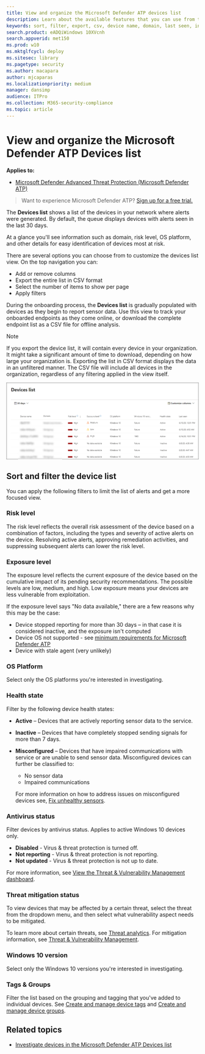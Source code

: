```yaml
---
title: View and organize the Microsoft Defender ATP devices list
description: Learn about the available features that you can use from the Devices list such as sorting, filtering, and exporting the list to enhance investigations.
keywords: sort, filter, export, csv, device name, domain, last seen, internal IP, health state, active alerts, active malware detections, threat category, review alerts, network, connection, malware, type, password stealer, ransomware, exploit, threat, general malware, unwanted software
search.product: eADQiWindows 10XVcnh
search.appverid: met150
ms.prod: w10
ms.mktglfcycl: deploy
ms.sitesec: library
ms.pagetype: security
ms.author: macapara
author: mjcaparas
ms.localizationpriority: medium
manager: dansimp
audience: ITPro
ms.collection: M365-security-compliance
ms.topic: article
---
```


# View and organize the Microsoft Defender ATP Devices list

**Applies to:**

- [Microsoft Defender Advanced Threat Protection (Microsoft Defender ATP)](https://go.microsoft.com/fwlink/p/?linkid=2069559)

>Want to experience Microsoft Defender ATP? [Sign up for a free trial.](https://www.microsoft.com/microsoft-365/windows/microsoft-defender-atp?ocid=docs-wdatp-machinesview-abovefoldlink)

The **Devices list** shows a list of the devices in your network where alerts were generated. By default, the queue displays devices with alerts seen in the last 30 days.

At a glance you'll see information such as domain, risk level, OS platform, and other details for easy identification of devices most at risk.

There are several options you can choose from to customize the devices list view. On the top navigation you can:

- Add or remove columns
- Export the entire list in CSV format
- Select the number of items to show per page
- Apply filters

During the onboarding process, the **Devices list** is gradually populated with devices as they begin to report sensor data. Use this view to track your onboarded endpoints as they come online, or download the complete endpoint list as a CSV file for offline analysis.

>[!NOTE]
> If you export the device list, it will contain every device in your organization. It might take a significant amount of time to download, depending on how large your organization is. Exporting the list in CSV format displays the data in an unfiltered manner. The CSV file will include all devices in the organization, regardless of any filtering applied in the view itself.

![Image of devices list with list of devices](images/device-list.png)

## Sort and filter the device list

You can apply the following filters to limit the list of alerts and get a more focused view.

### Risk level

The risk level reflects the overall risk assessment of the device based on a combination of factors, including the types and severity of active alerts on the device. Resolving active alerts, approving remediation activities, and suppressing subsequent alerts can lower the risk level.

### Exposure level

The exposure level reflects the current exposure of the device based on the cumulative impact of its pending security recommendations. The possible levels are low, medium, and high. Low exposure means your devices are less vulnerable from exploitation.

If the exposure level says "No data available," there are a few reasons why this may be the case:

- Device stopped reporting for more than 30 days – in that case it is considered inactive, and the exposure isn't computed
- Device OS not supported - see [minimum requirements for Microsoft Defender ATP](minimum-requirements.md)
- Device with stale agent (very unlikely)

### OS Platform

Select only the OS platforms you're interested in investigating.

### Health state

Filter by the following device health states:

- **Active** – Devices that are actively reporting sensor data to the service.
- **Inactive** – Devices that have completely stopped sending signals for more than 7 days.
- **Misconfigured** – Devices that have impaired communications with service or are unable to send sensor data. Misconfigured devices can further be classified to:
  - No sensor data
  - Impaired communications

  For more information on how to address issues on misconfigured devices see, [Fix unhealthy sensors](fix-unhealthy-sensors.md).

### Antivirus status

Filter devices by antivirus status. Applies to active Windows 10 devices only.

- **Disabled** - Virus & threat protection is turned off.
- **Not reporting** - Virus & threat protection is not reporting.
- **Not updated** - Virus & threat protection is not up to date.

For more information, see [View the Threat & Vulnerability Management dashboard](tvm-dashboard-insights.md).

### Threat mitigation status

To view devices that may be affected by a certain threat, select the threat from the dropdown menu, and then select what vulnerability aspect needs to be mitigated.

To learn more about certain threats, see [Threat analytics](threat-analytics.md). For mitigation information, see [Threat & Vulnerability Management](next-gen-threat-and-vuln-mgt.md).

### Windows 10 version

Select only the Windows 10 versions you're interested in investigating.

### Tags & Groups

Filter the list based on the grouping and tagging that you've added to individual devices. See [Create and manage device tags](machine-tags.md) and [Create and manage device groups](machine-groups.md).

## Related topics

- [Investigate devices in the Microsoft Defender ATP Devices list](investigate-machines.md)
